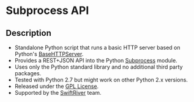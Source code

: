 # Subprocess API

## Description

* Standalone Python script that runs a basic HTTP server based on Python's [BaseHTTPServer](http://docs.python.org/library/basehttpserver.html).
* Provides a REST+JSON API into the Python [Subprocess](http://docs.python.org/library/subprocess.html) module.
* Uses only the Python standard library and no additional third party packages.
* Tested with Python 2.7 but might work on other Python 2.x versions.
* Released under the [GPL License](http://www.gnu.org/copyleft/gpl.html).
* Supported by the [SwiftRiver](http://groups.google.com/group/swiftriver) team.
